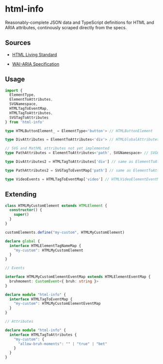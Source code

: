 # html-info

Reasonably-complete JSON data and TypeScript definitions for HTML<!--, SVG, MathML--> and ARIA attributes, continously scraped directly from the specs.

## Sources

- [HTML Living Standard](https://html.spec.whatwg.org/multipage/)
<!--
- [SVG 2 Specification](https://svgwg.org/svg2-draft/)
- [MathML Core Specification](https://w3c.github.io/mathml-core/)
-->
- [WAI-ARIA Specification](https://w3c.github.io/aria/)

## Usage

```ts
import {
  ElementType,
  ElementToAttributes,
  SVGNamespace,
  HTMLTagToEventMap,
  HTMLTagToAttributes,
  SVGTagToAttributes
} from 'html-info'

type HTMLButtonElement_ = ElementType<'button'> // HTMLButtonElement

type DivAttributes = ElementToAttributes<'div'> // HTMLGlobalAttributes & specific div attributes

// SVG and MathML attributes not yet implemented
type PathAttributes = ElementToAttributes<'path', SVGNamespace> // SVGGlobalAttributes & specific path attributes

type DivAttributes2 = HTMLTagToAttributes['div'] // same as ElementToAttributes<'div'>

type PathAttributes2 = SVGTagToEventMap['path'] // same as ElementToAttributes<'path', SVGNamespace>

type VideoEvents = HTMLTagToEventMap['video'] // HTMLVideoElementEventMap
```

## Extending

```ts
class HTMLMyCustomElement extends HTMLElement {
  constructor() {
    super()
  }
}

customElements.define("my-custom", HTMLMyCustomElement)

declare global {
  interface HTMLElementTagNameMap {
    "my-custom": HTMLMyCustomElement
  }
}

// Events

interface HTMLMyCustomElementEventMap extends HTMLElementEventMap {
  bruhmoment: CustomEvent<{ bruh: string }>
}

declare module "html-info" {
  interface HTMLTagToEventMap {
    "my-custom": HTMLMyCustomElementEventMap
  }
}

// Attributes

declare module "html-info" {
  interface HTMLTagToAttributes {
    "my-custom": {
      "allow-bruh-moments": "" | "true" | "bet"
    }
  }
}
```
